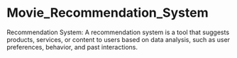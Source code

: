 # Movie_Recommendation_System
Recommendation System: A recommendation system is a tool that suggests products, services, or content to users based on data analysis, such as user preferences, behavior, and past interactions.
